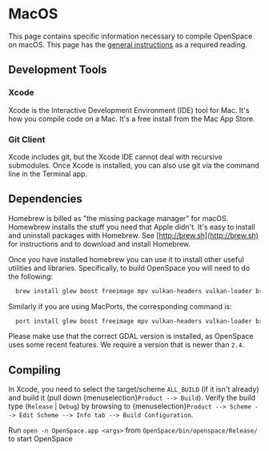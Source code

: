 # MacOS
This page contains specific information necessary to compile OpenSpace on macOS. This page has the [general instructions](index) as a required reading.


## Development Tools
### Xcode
Xcode is the Interactive Development Environment (IDE) tool for Mac. It's how you compile code on a Mac. It's a free install from the Mac App Store.

### Git Client
Xcode includes git, but the Xcode IDE cannot deal with recursive submodules. Once Xcode is installed, you can also use git via the command line in the Terminal app.


## Dependencies
Homebrew is billed as "the missing package manager" for macOS. Homewbrew installs the stuff you need that Apple didn't. It's easy to install and uninstall packages with Homebrew. See [http://brew.sh](http://brew.sh) for instructions and to download and install Homebrew.

Once you have installed homebrew you can use it to install other useful utilities and libraries. Specifically, to build OpenSpace you will need to do the following:
```bash
  brew install glew boost freeimage mpv vulkan-headers vulkan-loader brotli gdal
```

Similarly if you are using MacPorts, the corresponding command is:
```bash
  port install glew boost freeimage mpv vulkan-headers vulkan-loader brotli gdal +curl
```

Please make use that the correct GDAL version is installed, as OpenSpace uses some recent features. We require a version that is newer than `2.4`.

## Compiling
In Xcode, you need to select the target/scheme `ALL_BUILD` (if it isn't already) and build it (pull down {menuselection}`Product --> Build`). Verify the build type (`Release` | `Debug`) by browsing to {menuselection}`Product --> Scheme --> Edit Scheme --> Info tab --> Build Configuration`.

Run `open -n OpenSpace.app <args>` from `OpenSpace/bin/openspace/Release/` to start OpenSpace
